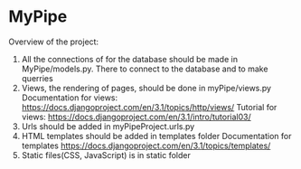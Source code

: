 # MyPipe

Overview of the project:

1. All the connections of for the database should be made in MyPipe/models.py. There to connect to the database and to make querries
2. Views, the rendering of pages, should be done in myPipe/views.py
Documentation for views: https://docs.djangoproject.com/en/3.1/topics/http/views/
Tutorial for views: https://docs.djangoproject.com/en/3.1/intro/tutorial03/
3. Urls should be added in myPipeProject.urls.py
4. HTML templates should be added in templates folder
Documentation for templates https://docs.djangoproject.com/en/3.1/topics/templates/
5. Static files(CSS, JavaScript) is in static folder
